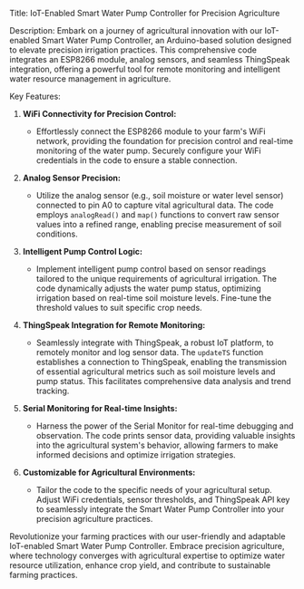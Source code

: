 Title: IoT-Enabled Smart Water Pump Controller for Precision Agriculture

Description:
Embark on a journey of agricultural innovation with our IoT-enabled Smart Water Pump Controller, an Arduino-based solution designed to elevate precision irrigation practices. This comprehensive code integrates an ESP8266 module, analog sensors, and seamless ThingSpeak integration, offering a powerful tool for remote monitoring and intelligent water resource management in agriculture.

Key Features:

1. **WiFi Connectivity for Precision Control:**
   - Effortlessly connect the ESP8266 module to your farm's WiFi network, providing the foundation for precision control and real-time monitoring of the water pump. Securely configure your WiFi credentials in the code to ensure a stable connection.

2. **Analog Sensor Precision:**
   - Utilize the analog sensor (e.g., soil moisture or water level sensor) connected to pin A0 to capture vital agricultural data. The code employs `analogRead()` and `map()` functions to convert raw sensor values into a refined range, enabling precise measurement of soil conditions.

3. **Intelligent Pump Control Logic:**
   - Implement intelligent pump control based on sensor readings tailored to the unique requirements of agricultural irrigation. The code dynamically adjusts the water pump status, optimizing irrigation based on real-time soil moisture levels. Fine-tune the threshold values to suit specific crop needs.

4. **ThingSpeak Integration for Remote Monitoring:**
   - Seamlessly integrate with ThingSpeak, a robust IoT platform, to remotely monitor and log sensor data. The `updateTS` function establishes a connection to ThingSpeak, enabling the transmission of essential agricultural metrics such as soil moisture levels and pump status. This facilitates comprehensive data analysis and trend tracking.

5. **Serial Monitoring for Real-time Insights:**
   - Harness the power of the Serial Monitor for real-time debugging and observation. The code prints sensor data, providing valuable insights into the agricultural system's behavior, allowing farmers to make informed decisions and optimize irrigation strategies.

6. **Customizable for Agricultural Environments:**
   - Tailor the code to the specific needs of your agricultural setup. Adjust WiFi credentials, sensor thresholds, and ThingSpeak API key to seamlessly integrate the Smart Water Pump Controller into your precision agriculture practices.

Revolutionize your farming practices with our user-friendly and adaptable IoT-enabled Smart Water Pump Controller. Embrace precision agriculture, where technology converges with agricultural expertise to optimize water resource utilization, enhance crop yield, and contribute to sustainable farming practices.
